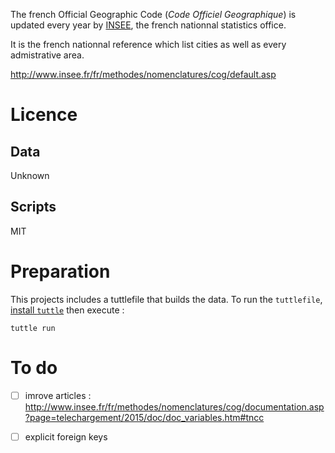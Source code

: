 
The french Official Geographic Code (*Code Officiel Geographique*) is updated every year by [INSEE](http://www.insee.fr/), 
the french nationnal statistics office. 

It is the french nationnal reference which list cities as well as every admistrative area.

http://www.insee.fr/fr/methodes/nomenclatures/cog/default.asp

# Licence

## Data
Unknown

## Scripts
MIT

# Preparation

This projects includes a tuttlefile that builds the data. To run the `tuttlefile`, [install `tuttle`](https://github.com/abonnasseau/tuttle) then execute :

	tuttle run

# To do

- [ ] imrove articles : http://www.insee.fr/fr/methodes/nomenclatures/cog/documentation.asp?page=telechargement/2015/doc/doc_variables.htm#tncc
- [ ] explicit foreign keys

